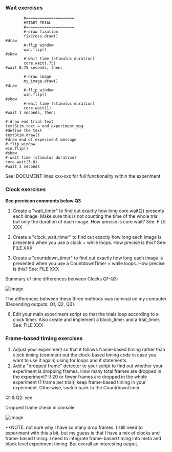 ### Wait exercises

```
        #=====================
        #START TRIAL
        #=====================   
        #-draw fixation
        fixCross.draw()                                                         #draw
        #-flip window
        win.flip()                                                              #show
        #-wait time (stimulus duration)
        core.wait(.75)                                                          #wait 0.75 seconds, then:
        
        #-draw image
        my_image.draw()                                                         #draw
        #-flip window
        win.flip()                                                              #show
        #-wait time (stimulus duration)
        core.wait(1)                                                            #wait 1 seconds, then:
        
#-draw end trial text
textStim.text = end_experiment_msg                                              #define the text
textStim.draw()                                                                 #draw end of experiment message
#-flip window
win.flip()                                                                      #show
#-wait time (stimulus duration)
core.wait(3.0)                                                                  #wait 3 seconds
```
See: DOCUMENT lines xxx-xxx for full functionality within the experiment

### Clock exercises
**See precision comments below Q3**
1. Create a "wait_timer" to find out exactly how long core.wait(2) presents each image. Make sure this is not counting the time of the whole trial, but only the duration of each image. How precise is core.wait?
See: FILE XXX

2. Create a "clock_wait_timer" to find out exactly how long each image is presented when you use a clock + while loops. How precise is this?
See: FILE XXX

3. Create a "countdown_timer" to find out exactly how long each image is presented when you use a CountdownTimer + while loops. How precise is this?
See: FILE XXX

Summary of time differences between Clocks Q1-Q3:

![image](https://user-images.githubusercontent.com/113373038/203163460-9180d17f-5212-4bf3-aa84-0e1e9b0dc6cf.png)

The differences between these three methods was nominal on my computer (Decending outputs: Q1, Q2, Q3).

6. Edit your main experiment script so that the trials loop according to a clock timer. Also create and implement a block_timer and a trial_timer.
See: FILE XXX

### Frame-based timing exercises
1. Adjust your experiment so that it follows frame-based timing rather than clock timing (comment out the clock-based timing code in case you want to use it again) using for loops and if statements.
2. Add a "dropped frame" detector to your script to find out whether your experiment is dropping frames. How many total frames are dropped in the experiment? If 20 or fewer frames are dropped in the whole experiment (1 frame per trial), keep frame-based timing in your experiment. Otherwise, switch back to the CountdownTimer.

Q1 & Q2: see

Dropped frame check in console:

![image](https://user-images.githubusercontent.com/113373038/203185662-32b1b40b-519b-4954-9987-45e05ff2be4a.png)

**NOTE: not sure why I have so many drop frames. I still need to experiment with this a bit, but my guess is that I have a mix of clocks and frame-based timing. I need to integrate frame-based timing into meta and block level experiment timing. But overall an interesting output.
